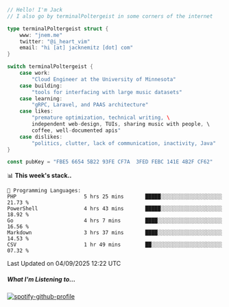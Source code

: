 ```go
// Hello! I'm Jack
// I also go by terminalPoltergeist in some corners of the internet

type terminalPoltergeist struct {
    www: "jnem.me"
    twitter: "@i_heart_vim"
    email: "hi [at] jacknemitz [dot] com"
}

switch terminalPoltergeist {
    case work:
        "Cloud Engineer at the University of Minnesota"
    case building:
        "tools for interfacing with large music datasets"
    case learning:
        "gRPC, Laravel, and PAAS architecture"
    case likes:
        "premature optimization, technical writing, \
        independent web-design, TUIs, sharing music with people, \
        coffee, well-documented apis"
    case dislikes:
        "politics, clutter, lack of communication, inactivity, Java"
}

const pubKey = "FBE5 6654 5B22 93FE CF7A  3FED FEBC 141E 4B2F CF62"
```

<!--START_SECTION:waka-->
📊 **This week's stack..** 

```text
💬 Programming Languages: 
PHP                      5 hrs 25 mins       █████░░░░░░░░░░░░░░░░░░░░   21.73 % 
PowerShell               4 hrs 43 mins       █████░░░░░░░░░░░░░░░░░░░░   18.92 % 
Go                       4 hrs 7 mins        ████░░░░░░░░░░░░░░░░░░░░░   16.56 % 
Markdown                 3 hrs 37 mins       ████░░░░░░░░░░░░░░░░░░░░░   14.53 % 
CSV                      1 hr 49 mins        ██░░░░░░░░░░░░░░░░░░░░░░░   07.32 % 
```


 Last Updated on 04/09/2025 12:22 UTC
<!--END_SECTION:waka-->

##### What I'm Listening to...

[![spotify-github-profile](https://jnem.me/listening-item?maxAge=2592000)](https://jnem.me/listening)
